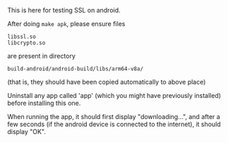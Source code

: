 This is here for testing SSL on android.

After doing `make apk`, please ensure files
```
libssl.so
libcrypto.so
```
are present in directory
```
build-android/android-build/libs/arm64-v8a/
```
(that is, they should have been copied automatically to above place)

Uninstall any app called 'app' (which you might have previously installed)
before installing this one.

When running the app, it should first display "downloading...", and after a few
seconds (if the android device is connected to the internet), it should display
"OK".
